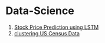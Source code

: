 # Data-Science

1. [Stock Price Prediction using LSTM](https://github.com/jajawong/Data-Science/blob/main/Stock%20Price%20Prediction.ipynb)
2. [clustering US Census Data](https://github.com/jajawong/Data-Science/blob/main/Clustering%20US%20Census%20Data.ipynb)
